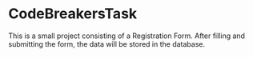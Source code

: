 # CodeBreakersTask
This is a small project consisting of a Registration Form.
After filling and submitting the form, the data will be stored in the database.

